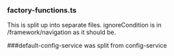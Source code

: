 ### factory-functions.ts
This is split up into separate files.  ignoreCondition is in /framework/navigation as it should be.


###default-config-service was split from config-service